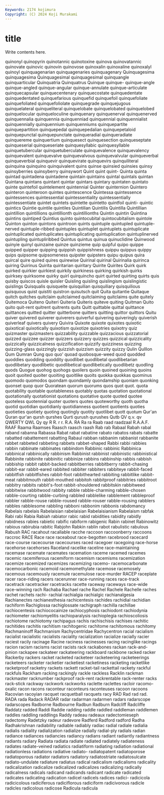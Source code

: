 ```yaml
---
Keywords: 2174 kojimura
Copyright: (C) 2024 Koji Murakami
---
```


# title

Write contents here.



quinonyl quinopyrin quinotannic quinotoxine quinova quinovatannic quinovate quinovic
quinovin quinovose quinoxalin quinoxaline quinoxalyl quinoyl quinquagenarian quinquagenaries quinquagenary Quinquagesima
quinquagesima Quinquagesimal quinquagesimal quinquangle quinquarticular Quinquatria Quinquatrus Quinque quinque- quinque-angle
quinque-angled quinque-angular quinque-annulate quinque-articulate quinquecapsular quinquecentenary quinquecostate quinquedentate quinquedentated quinquefarious
quinquefid quinquefoil quinquefoliate quinquefoliated quinquefoliolate quinquegrade quinquejugous quinquelateral quinqueliteral quinquelobate
quinquelobated quinquelobed quinquelocular quinqueloculine quinquenary quinquenerval quinquenerved quinquennalia quinquennia quinquenniad
quinquennial quinquennialist quinquennially quinquennium quinquenniums quinquepartite quinquepartition quinquepedal quinquepedalian quinquepetaloid
quinquepunctal quinquepunctate quinqueradial quinqueradiate quinquereme quinquertium quinquesect quinquesection quinqueseptate quinqueserial
quinqueseriate quinquesyllabic quinquesyllable quinquetubercular quinquetuberculate quinquevalence quinquevalency quinquevalent quinquevalve quinquevalvous
quinquevalvular quinqueverbal quinqueverbial quinquevir quinquevirate quinquevirs quinquiliteral quinquina quinquino quinquivalent
quins quinse quinsied quinsies quinsy quinsyberries quinsyberry quinsywort Quint quint
quint- Quinta quinta quintad quintadena quintadene quintain quintains quintal quintals
quintan Quintana quintans quintant quintar quintars quintary quintaten quintato quinte
quintefoil quintelement quintennial Quinter quinternion Quintero quinteron quinteroon quintes quintescence
Quintessa quintessence quintessences quintessential quintessentiality quintessentially quintessentiate quintet quintets quintette
quintetto quintfoil quinti- quintic quintics Quintie quintile quintiles Quintilian Quintilis
Quintilla Quintillian quintillion quintillions quintillionth quintillionths Quintin quintin Quintina quintins
quintiped Quintius quinto quintocubital quintocubitalism quintole Quinton quinton quintons quintroon
quints quintuple quintupled quintuple-nerved quintuple-ribbed quintuples quintuplet quintuplets quintuplicate quintuplicated
quintuplicates quintuplicating quintuplication quintuplinerved quintupling quintupliribbed Quintus quintus quinua quinuclidine
Quinwood quinyie quinyl quinzaine quinze quinzieme quip quipful quipo quippe
quipped quipper quipping quippish quippishness quippu quippus quippy quips quipsome
quipsomeness quipster quipsters quipu quipus quira quircal quire quired quires
quirewise Quirinal quirinal Quirinalia quirinca quiring Quirinus Quirita quiritarian quiritary
Quirite Quirites Quirk quirk quirked quirkier quirkiest quirkily quirkiness quirking
quirkish quirks quirksey quirksome quirky quirl quirquincho quirt quirted quirting
quirts quis quisby quiscos quisle quisler Quisling quisling quislingism quislingistic
quislings Quisqualis quisqueite quisquilian quisquiliary quisquilious quisquous quist quistiti quistron
quisutsch quit Quita quitantie Quitaque quitch quitches quitclaim quitclaimed quitclaiming
quitclaims quite quitely Quitemoca Quiteno Quiteri Quiteria Quiteris quiteve quiting
Quitman Quito quito quit-rent quitrent quitrents quits Quitt quittable quittal
quittance quittances quitted quitter quitterbone quitters quitting quittor quittors Quitu
quiver quivered quiverer quiverers quiverful quivering quiveringly quiverish quiverleaf quivers
quivery Quivira Quixote quixote quixotes quixotic quixotical quixotically quixotism quixotize
quixotries quixotry quiz quizmaster quizmasters quizzability quizzable quizzacious quizzatorial quizzed
quizzee quizzer quizzers quizzery quizzes quizzical quizzicality quizzically quizzicalness quizzification
quizzify quizziness quizzing quizzing-glass quizzingly quizzish quizzism quizzity quizzy Qulin
Qulllon Qum Qumran Qung quo quo' quoad quobosque-weed quod quodded
quoddies quodding quoddity quodlibet quodlibetal quodlibetarian quodlibetary quodlibetic quodlibetical quodlibetically
quodlibetz quodling quods Quogue quohog quohogs quoilers quoin quoined quoining
quoins quoit quoited quoiter quoiting quoitlike quoits quokka quokkas quominus
quomodo quomodos quondam quondamly quondamship quoniam quonking quonset quop quor
Quoratean quorum quorums quos quot quot. quota quotability quotable quotableness
quotably quotas quotation quotational quotationally quotationist quotations quotative quote quoted
quotee quoteless quotennial quoter quoters quotes quoteworthy quoth quotha quotid
quotidian quotidianly quotidianness quotient quotients quoties quotieties quotiety quoting quotingly
quotity quotlibet quott quotum Qur'an Quran qur'an qursh qurshes Qurti
qurush qurushes Qutb QV q.v. qv QWERTY QWL Qy qy
R R. r r. R.A. RA Ra ra Raab raad
raadzaal R.A.A.F. RAAF Raama Raamses Raasch raasch raash Rab rab
Rabaal Rabah rabal raband rabanna Rabassa Rabat rabat rabatine rabato
rabatos rabats rabatte rabatted rabattement rabatting Rabaul rabban rabbanim rabbanist
rabbanite rabbet rabbeted rabbeting rabbets rabbet-shaped Rabbi rabbi rabbies rabbin
rabbinate rabbinates rabbindom Rabbinic rabbinic Rabbinica rabbinical rabbinically rabbinism Rabbinist
rabbinist rabbinistic rabbinistical Rabbinite rabbinite rabbinitic rabbinize rabbins rabbinship rabbis
rabbish rabbiship rabbit rabbit-backed rabbitberries rabbitberry rabbit-chasing rabbit-ear rabbit-eared rabbited
rabbiter rabbiters rabbiteye rabbit-faced rabbitfish rabbitfishes rabbit-foot rabbithearted rabbiting rabbitlike
rabbit-meat rabbitmouth rabbit-mouthed rabbitoh rabbitproof rabbitries rabbitroot rabbitry rabbits rabbit's-foot
rabbit-shouldered rabbitskin rabbitweed rabbitwise rabbitwood rabbity rabble rabble-charming rabble-chosen rabble-courting
rabble-curbing rabbled rabblelike rabblement rabbleproof rabbler rabble-rouse rabble-roused rabble-rouser rabble-rousing
rabblers rabbles rabblesome rabbling rabboni rabbonim rabbonis rabdomancy Rabelais rabelais
Rabelaisian rabelaisian Rabelaisianism Rabelaism rabfak Rabi rabi Rabia Rabiah rabiator
rabic rabid rabidities rabidity rabidly rabidness rabies rabietic rabific rabiform
rabigenic Rabin rabinet Rabinowitz rabious rabirubia rabitic Rabjohn Rabkin rablin
rabot rabulistic rabulous Rabush RAC racahout racallable racche raccoon raccoonberry
raccoons raccroc RACE Race race raceabout race-begotten racebrood racecard race-course
racecourse racecourses raced racegoer racegoing race-horse racehorse racehorses Raceland racelike
raceline race-maintaining racemase racemate racemates racemation raceme racemed racemes racemic
racemiferous racemiform racemism racemisms racemization racemize racemized racemizes racemizing racemo-
racemocarbonate racemocarbonic racemoid racemomethylate racemose racemosely racemous racemously racemule racemulose
race-murder RACEP raceplate racer race-riding racers racerunner race-running races race-track
racetrack racetracker racetracks racette raceway raceways race-wide race-winning rach Rachaba
Rachael rache Rachel Rachele Rachelle raches rachet rachets rachi- rachial
rachialgia rachialgic rachianalgesia Rachianectes rachianesthesia rachicentesis rachides rachidial rachidian rachiform
Rachiglossa rachiglossate rachigraph rachilla rachillae rachiocentesis rachiococainize rachiocyphosis rachiodont rachiodynia
rachiometer rachiomyelitis rachioparalysis rachioplegia rachioscoliosis rachiotome rachiotomy rachipagus rachis rachischisis
rachises rachitic rachitides rachitis rachitism rachitogenic rachitome rachitomous rachitomy Rachmaninoff
Rachmanism Rachycentridae Rachycentron racial racialism racialist racialistic racialists raciality racialization
racialize racially racier raciest racily racinage Racine raciness racinesses racing
racinglike racings racion racism racisms racist racists rack rackabones rackan
rack-and-pinion rackapee rackateer rackateering rackboard rackbone racked racker Rackerby rackers
racket racketed racketeer racketeering racketeerings racketeers racketer racketier racketiest racketiness
racketing racketlike racketproof racketry rackets rackett racket-tail rackettail rackety rackful
rackfuls Rackham racking rackingly rackle rackless Racklin rackman rackmaster racknumber
rackproof rack-rent rackrentable rack-renter racks rack-stick rackway rackwork rackworks raclette
raclettes racloir racomo-oxalic racon racons raconteur raconteurs raconteuses racoon racoons
Racovian racoyian racquet racquetball racquets racy RAD Rad rad rad.
RADA rada Radack RADAR radar radarman radarmen radars radarscope radarscopes
Radborne Radbourne Radbun Radburn Radcliff Radcliffe Raddatz radded Raddi Raddie
radding raddle raddled raddleman raddlemen raddles raddling raddlings Raddy radeau
radeaux radectomieseph radectomy Radetzky radeur radevore Radferd Radford radford Radha
Radhakrishnan radiability radiable radiably radiac radial radiale radialia radialis radiality
radialization radialize radially radial-ply radials radian radiance radiances radiancies radiancy
radians radiant radiantly radiantness radiants radiary Radiata radiata radiate radiated
radiately radiateness radiates radiate-veined radiatics radiatiform radiating radiation radiational radiationless
radiations radiative radiato- radiatopatent radiatoporose radiatoporous radiator radiators radiatory radiatostriate
radiatosulcate radiato-undulate radiature radiatus radical radicalism radicalisms radicality radicalization radicalize
radicalized radicalizes radicalizing radically radicalness radicals radicand radicands radicant radicate
radicated radicates radicating radication radicel radicels radices radici- radicicola radicicolous
radiciferous radiciflorous radiciform radicivorous radicle radicles radicolous radicose Radicula radicula
